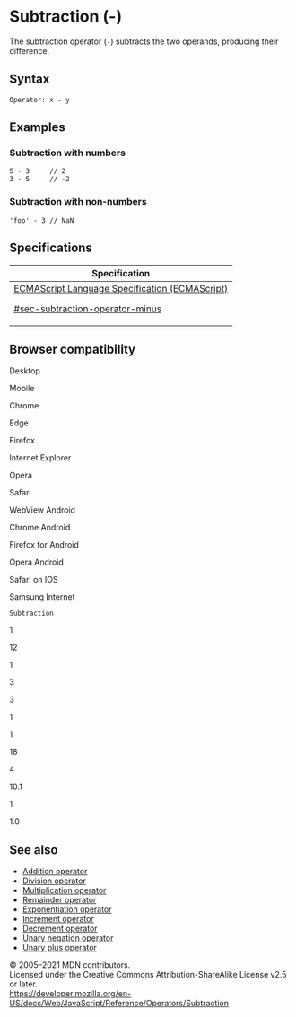 # Subtraction (-)

The subtraction operator (`-`) subtracts the two operands, producing their difference.

## Syntax

    Operator: x - y

## Examples

### Subtraction with numbers

    5 - 3     // 2
    3 - 5     // -2

### Subtraction with non-numbers

    'foo' - 3 // NaN

## Specifications

<table><thead><tr class="header"><th>Specification</th></tr></thead><tbody><tr class="odd"><td><a href="https://tc39.es/ecma262/#sec-subtraction-operator-minus">ECMAScript Language Specification (ECMAScript) 
<br/>


<span class="small">#sec-subtraction-operator-minus</span></a></td></tr></tbody></table>

## Browser compatibility

Desktop

Mobile

Chrome

Edge

Firefox

Internet Explorer

Opera

Safari

WebView Android

Chrome Android

Firefox for Android

Opera Android

Safari on IOS

Samsung Internet

`Subtraction`

1

12

1

3

3

1

1

18

4

10.1

1

1.0

## See also

-   [Addition operator](addition)
-   [Division operator](division)
-   [Multiplication operator](multiplication)
-   [Remainder operator](remainder)
-   [Exponentiation operator](exponentiation)
-   [Increment operator](increment)
-   [Decrement operator](decrement)
-   [Unary negation operator](unary_negation)
-   [Unary plus operator](unary_plus)

© 2005–2021 MDN contributors.  
Licensed under the Creative Commons Attribution-ShareAlike License v2.5 or later.  
<a href="https://developer.mozilla.org/en-US/docs/Web/JavaScript/Reference/Operators/Subtraction" class="_attribution-link">https://developer.mozilla.org/en-US/docs/Web/JavaScript/Reference/Operators/Subtraction</a>
